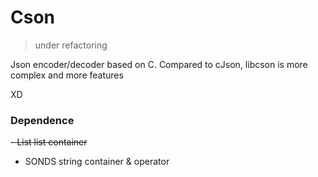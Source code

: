 # Cson

> under refactoring

Json encoder/decoder based on C. Compared to cJson, libcson is more complex and more features

XD

### Dependence

~~- List list container~~
- SONDS string container & operator

